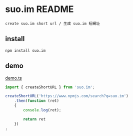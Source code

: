 # suo.im README

    create suo.im short url / 生成 suo.im 短網址

## install

```
npm install suo.im
```

## demo

[demo.ts](test/demo.ts)

```ts
import { createShortURL } from 'suo.im';

createShortURL('https://www.npmjs.com/search?q=suo.im')
	.then(function (ret)
	{
		console.log(ret);

		return ret
	})
;
```
